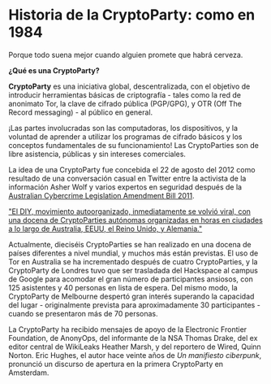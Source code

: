 Historia de la CryptoParty: como en 1984
========================================

Porque todo suena mejor cuando alguien promete que habrá cerveza.

**¿Qué es una CryptoParty?**

**CryptoParty** es una iniciativa global, descentralizada, con el objetivo de introducir herramientas básicas de criptografía - tales como la red de anonimato Tor, la clave de cifrado pública (PGP/GPG), y OTR (Off The Record messaging) - al público en general.

¡Las partes involucradas son las computadoras, los dispositivos, y la voluntad de aprender a utilizar los programas de cifrado básicos y los conceptos fundamentales de su funcionamiento! Las CryptoParties son de libre asistencia, públicas y sin intereses comerciales.

La idea de una CryptoParty fue concebida el 22 de agosto del 2012 como resultado de una conversación casual en Twitter entre la activista de la información Asher Wolf y varios expertos en seguridad después de la [Australian Cybercrime Legislation Amendment Bill 2011](http://theconversation.edu.au/cybercrime-bill-makes-it-through-but-what-does-that-mean-for-you-8953).

["El DIY, movimiento autoorganizado, inmediatamente se volvió viral, con una docena de CryptoParties autónomas organizadas en horas en ciudades a lo largo de Australia, EEUU, el Reino Unido, y Alemania."](http://en.wikipedia.org/wiki/CryptoParty)

Actualmente, dieciséis CryptoParties se han realizado en una docena de países diferentes a nivel mundial, y muchos más están previstas. El uso de Tor en Australia se ha incrementado después de cuatro CryptoParties, y la CryptoParty de Londres tuvo que ser trasladada del Hackspace al campus de Google para acomodar el gran número de participantes ansiosos, con 125 asistentes y 40 personas en lista de espera. Del mismo modo, la CryptoParty de Melbourne despertó gran interés superando la capacidad del lugar - originalmente prevista para aproximadamente 30 participantes - cuando se presentaron más de 70 personas. 

La CryptoParty ha recibido mensajes de apoyo de la Electronic Frontier Foundation, de AnonyOps, del informante de la NSA Thomas Drake, del ex editor central de WikiLeaks Heather Marsh, y del reportero de Wired, Quinn Norton. Eric Hughes, el autor hace veinte años de *Un manifiesto ciberpunk*, pronunció un discurso de apertura en la primera CryptoParty en Amsterdam.




